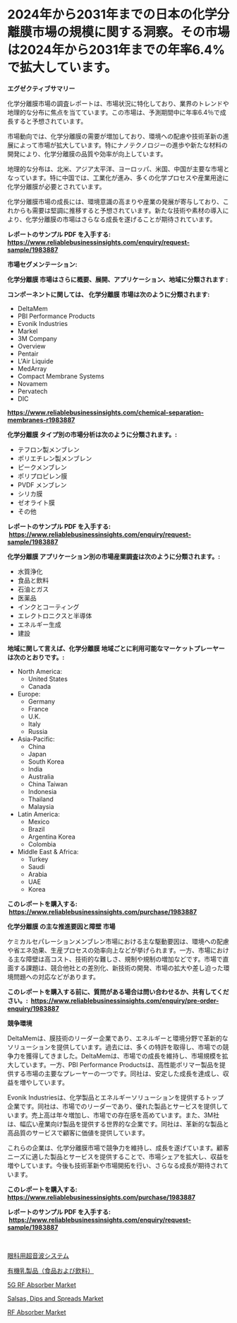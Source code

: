 <p><h1>2024年から2031年までの日本の化学分離膜市場の規模に関する洞察。その市場は2024年から2031年までの年率6.4%で拡大しています。</h1></p><p><strong>エグゼクティブサマリー</strong></p>
<p><p>化学分離膜市場の調査レポートは、市場状況に特化しており、業界のトレンドや地理的な分布に焦点を当てています。この市場は、予測期間中に年率6.4％で成長すると予想されています。</p><p>市場動向では、化学分離膜の需要が増加しており、環境への配慮や技術革新の進展によって市場が拡大しています。特にナノテクノロジーの進歩や新たな材料の開発により、化学分離膜の品質や効率が向上しています。</p><p>地理的な分布は、北米、アジア太平洋、ヨーロッパ、米国、中国が主要な市場となっています。特に中国では、工業化が進み、多くの化学プロセスや産業用途に化学分離膜が必要とされています。</p><p>化学分離膜市場の成長には、環境意識の高まりや産業の発展が寄与しており、これからも需要は堅調に推移すると予想されています。新たな技術や素材の導入により、化学分離膜の市場はさらなる成長を遂げることが期待されています。</p></p>
<p><strong>レポートのサンプル PDF を入手する: <a href="https://www.reliablebusinessinsights.com/enquiry/request-sample/1983887">https://www.reliablebusinessinsights.com/enquiry/request-sample/1983887</a></strong></p>
<p><strong>市場セグメンテーション:</strong></p>
<p><strong> 化学分離膜 市場はさらに概要、展開、アプリケーション、地域に分類されます :</strong></p>
<p><strong>コンポーネントに関しては、 化学分離膜 市場は次のように分類されます: &nbsp;</strong></p>
<p><ul><li>DeltaMem</li><li>PBI Performance Products</li><li>Evonik Industries</li><li>Markel</li><li>3M Company</li><li>Overview</li><li>Pentair</li><li>L'Air Liquide</li><li>MedArray</li><li>Compact Membrane Systems</li><li>Novamem</li><li>Pervatech</li><li>DIC</li></ul></p>
<p><strong><a href="https://www.reliablebusinessinsights.com/chemical-separation-membranes-r1983887">https://www.reliablebusinessinsights.com/chemical-separation-membranes-r1983887</a></strong></p>
<p><strong> 化学分離膜 タイプ別の市場分析は次のように分類されます。:</strong></p>
<p><ul><li>テフロン製メンブレン</li><li>ポリエチレン製メンブレン</li><li>ピークメンブレン</li><li>ポリプロピレン膜</li><li>PVDF メンブレン</li><li>シリカ膜</li><li>ゼオライト膜</li><li>その他</li></ul></p>
<p><strong>レポートのサンプル PDF を入手する: &nbsp;<a href="https://www.reliablebusinessinsights.com/enquiry/request-sample/1983887">https://www.reliablebusinessinsights.com/enquiry/request-sample/1983887</a></strong></p>
<p><strong> 化学分離膜 アプリケーション別の市場産業調査は次のように分類されます。:</strong></p>
<p><ul><li>水質浄化</li><li>食品と飲料</li><li>石油とガス</li><li>医薬品</li><li>インクとコーティング</li><li>エレクトロニクスと半導体</li><li>エネルギー生成</li><li>建設</li></ul></p>
<p><strong>地域に関して言えば、化学分離膜 地域ごとに利用可能なマーケットプレーヤーは次のとおりです。:</strong></p>
<p><ul>
    <li>
        North America:
        <ul>
            <li>United States</li>
            <li>Canada</li>
        </ul>
    </li>
    <li>
        Europe:
        <ul>
            <li>Germany</li>
            <li>France</li>
            <li>U.K.</li>
            <li>Italy</li>
            <li>Russia</li>
        </ul>
    </li>
    <li>
        Asia-Pacific:
        <ul>
            <li>China</li>
            <li>Japan</li>
            <li>South Korea</li>
            <li>India</li>
            <li>Australia</li>
            <li>China Taiwan</li>
            <li>Indonesia</li>
            <li>Thailand</li>
            <li>Malaysia</li>
        </ul>
    </li>
    <li>
        Latin America:
        <ul>
            <li>Mexico</li>
            <li>Brazil</li>
            <li>Argentina Korea</li>
            <li>Colombia</li>
        </ul>
    </li>
    <li>
        Middle East & Africa:
        <ul>
            <li>Turkey</li>
            <li>Saudi</li>
            <li>Arabia</li>
            <li>UAE</li>
            <li>Korea</li>
        </ul>
    </li>
    </ul></p>
<p><strong>このレポートを購入する: &nbsp;<a href="https://www.reliablebusinessinsights.com/purchase/1983887">https://www.reliablebusinessinsights.com/purchase/1983887</a></strong></p>
<p><strong>化学分離膜 の主な推進要因と障壁 市場</strong></p>
<p><p>ケミカルセパレーションメンブレン市場における主な駆動要因は、環境への配慮や省エネ効果、生産プロセスの効率向上などが挙げられます。一方、市場における主な障壁は高コスト、技術的な難しさ、規制や規制の増加などです。市場で直面する課題は、競合他社との差別化、新技術の開発、市場の拡大や差し迫った環境問題への対応などがあります。</p></p>
<p><strong>このレポートを購入する前に、質問がある場合は問い合わせるか、共有してください。:&nbsp; <a href="https://www.reliablebusinessinsights.com/enquiry/pre-order-enquiry/1983887">https://www.reliablebusinessinsights.com/enquiry/pre-order-enquiry/1983887</a></strong></p>
<p><strong>競争環境</strong></p>
<p><p>DeltaMemは、膜技術のリーダー企業であり、エネルギーと環境分野で革新的なソリューションを提供しています。過去には、多くの特許を取得し、市場での競争力を獲得してきました。DeltaMemは、市場での成長を維持し、市場規模を拡大しています。一方、PBI Performance Productsは、高性能ポリマー製品を提供する市場の主要なプレーヤーの一つです。同社は、安定した成長を達成し、収益を増やしています。</p><p>Evonik Industriesは、化学製品とエネルギーソリューションを提供するトップ企業です。同社は、市場でのリーダーであり、優れた製品とサービスを提供しています。売上高は年々増加し、市場での存在感を高めています。また、3M社は、幅広い産業向け製品を提供する世界的な企業です。同社は、革新的な製品と高品質のサービスで顧客に価値を提供しています。</p><p>これらの企業は、化学分離膜市場で競争力を維持し、成長を遂げています。顧客ニーズに適した製品とサービスを提供することで、市場シェアを拡大し、収益を増やしています。今後も技術革新や市場開拓を行い、さらなる成長が期待されています。</p></p>
<p><strong>このレポートを購入する: &nbsp; <a href="https://www.reliablebusinessinsights.com/purchase/1983887">https://www.reliablebusinessinsights.com/purchase/1983887</a></strong></p>
<p><strong>レポートのサンプル PDF を入手する: &nbsp;<a href="https://www.reliablebusinessinsights.com/enquiry/request-sample/1983887">https://www.reliablebusinessinsights.com/enquiry/request-sample/1983887</a></strong><strong></strong></p>
<p>&nbsp;</p>
<p><p><a href="https://github.com/roulaayoub-saad/Market-Research-Report-List-1/blob/main/8868642117759.md">眼科用超音波システム</a></p><p><a href="https://github.com/schmahlson/Market-Research-Report-List-2/blob/main/8517661117760.md">有機乳製品（食品および飲料）</a></p><p><a href="https://github.com/JameTravis/Market-Research-Report-List-5/blob/main/5g-rf-absorber-market.md">5G RF Absorber Market</a></p><p><a href="https://issuu.com/reportprime-2/docs/salsas-dips-and-spreads-market-size_105d45a5472b5b">Salsas, Dips and Spreads Market</a></p><p><a href="https://github.com/alwa8650/Market-Research-Report-List-1/blob/main/rf-absorber-market.md">RF Absorber Market</a></p></p>